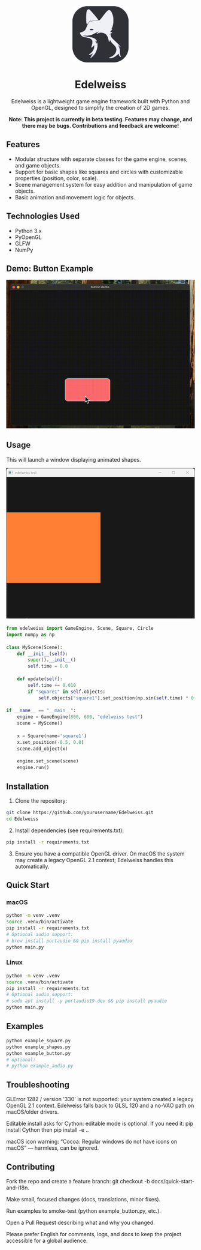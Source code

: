 <div align="center">
  <img src="https://github.com/SayHelloRoman/Edelweiss/blob/main/image/edelweiss.png" alt="Edelweiss Logo" width="150">
  <h1>Edelweiss</h1>
  <p>Edelweiss is a lightweight game engine framework built with Python and OpenGL, designed to simplify the creation of 2D games.</p>
  <p><strong>Note: This project is currently in beta testing. Features may change, and there may be bugs. Contributions and feedback are welcome!</strong></p>
</div>

## Features

- Modular structure with separate classes for the game engine, scenes, and game objects.
- Support for basic shapes like squares and circles with customizable properties (position, color, scale).
- Scene management system for easy addition and manipulation of game objects.
- Basic animation and movement logic for objects.

## Technologies Used

- Python 3.x
- PyOpenGL
- GLFW
- NumPy

## Demo: Button Example

![Interactive Button](image/example_button.gif)

## Usage

This will launch a window displaying animated shapes.

<div align="center">
  <img src="https://github.com/SayHelloRoman/Edelweiss/blob/main/image/example.gif" alt="Example GIF">
</div>

```python
from edelweiss import GameEngine, Scene, Square, Circle
import numpy as np

class MyScene(Scene):
    def __init__(self):
        super().__init__()
        self.time = 0.0

    def update(self):
        self.time += 0.010
        if "square1" in self.objects:
            self.objects["square1"].set_position(np.sin(self.time) * 0.5, 0.0)

if __name__ == "__main__":
    engine = GameEngine(800, 600, "edelweiss test")
    scene = MyScene()

    x = Square(name='square1')
    x.set_position(-0.5, 0.0)
    scene.add_object(x)

    engine.set_scene(scene)
    engine.run()
```

## Installation

1. Clone the repository:
```bash
git clone https://github.com/yourusername/Edelweiss.git
cd Edelweiss
```
2. Install dependencies (see requirements.txt):
```bash
pip install -r requirements.txt
```
3. Ensure you have a compatible OpenGL driver. On macOS the system may create a legacy OpenGL 2.1 context; Edelweiss handles this automatically.


## Quick Start

### macOS

```bash
python -m venv .venv
source .venv/bin/activate
pip install -r requirements.txt
# Optional audio support:
# brew install portaudio && pip install pyaudio
python main.py
```


### Linux

```bash
python -m venv .venv
source .venv/bin/activate
pip install -r requirements.txt
# Optional audio support:
# sudo apt install -y portaudio19-dev && pip install pyaudio
python main.py
```

## Examples

```bash
python example_square.py
python example_shapes.py
python example_button.py
# optional:
# python example_audio.py
```

## Troubleshooting

GLError 1282 / version '330' is not supported: your system created a legacy OpenGL 2.1 context. Edelweiss falls back to GLSL 120 and a no-VAO path on macOS/older drivers.

Editable install asks for Cython: editable mode is optional. If you need it: pip install Cython then pip install -e ..

macOS icon warning: “Cocoa: Regular windows do not have icons on macOS” — harmless, can be ignored.

## Contributing

Fork the repo and create a feature branch: git checkout -b docs/quick-start-and-i18n.

Make small, focused changes (docs, translations, minor fixes).

Run examples to smoke-test (python example_button.py, etc.).

Open a Pull Request describing what and why you changed.

Please prefer English for comments, logs, and docs to keep the project accessible for a global audience.